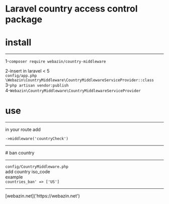 # Laravel country access control package

# install

<hr/>

1-`composer require webazin/country-middleware`

2-insert in laravel < 5
<br>
`config/app.php`
<br>
`\Webazin\CountryMiddleware\CountryMiddlewareServiceProvider::class`
<br>
3-`php artisan vendor:publish`
<br>
4-`Webazin\CountryMiddleware\CountryMiddlewareServiceProvider`

# use

<hr>

in your route add

`->middleware('countryCheck')`

<hr>
# ban country
<hr>

`config/CountryMiddleware.php`
<br>
add country iso_code
<br>
example
<br>
`countries_ban' => ['US']`
<br>
<hr>
[webazin.net]('https://webazin.net')

